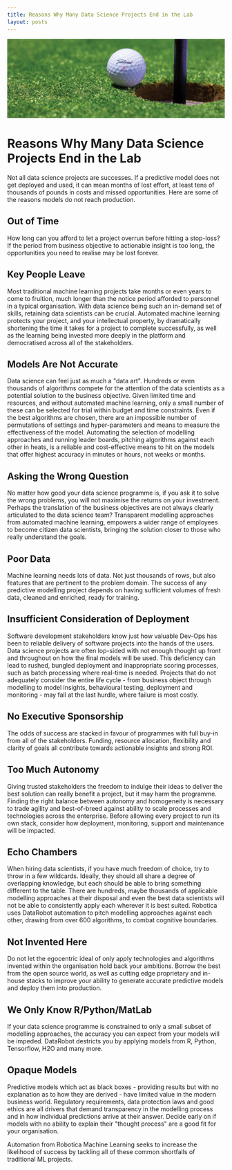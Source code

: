 ```yaml
---
title: Reasons Why Many Data Science Projects End in the Lab
layout: posts
---
```


![Golf](/img/golf.jpeg) <br />


# Reasons Why Many Data Science Projects End in the Lab

Not all data science projects are successes.  If a predictive model does not get deployed and used, it can mean months of lost effort, at least tens of thousands of pounds in costs and missed opportunities.  Here are some of the reasons models do not reach production.


## Out of Time
How long can you afford to let a project overrun before hitting a stop-loss?  If the period from business objective to actionable insight is too long, the opportunities you need to realise may be lost forever.


## Key People Leave
Most traditional machine learning projects take months or even years to come to fruition, much longer than the notice period afforded to personnel in a typical organisation.  With data science being such an in-demand set of skills, retaining data scientists can be crucial.  Automated machine learning protects your project, and your intellectual property, by dramatically shortening the time it takes for a project to complete successfully, as well as the learning being invested more deeply in the platform and democratised across all of the stakeholders.


## Models Are Not Accurate
Data science can feel just as much a "data art".  Hundreds or even thousands of algorithms compete for the attention of the data scientists as a potential solution to the business objective.  Given limited time and resources, and without automated machine learning, only a small number of these can be selected for trial within budget and time constraints.  Even if the best algorithms are chosen, there are an impossible number of permutations of settings and hyper-parameters and means to measure the effectiveness of the model.  Automating the selection of modelling approaches and running leader boards, pitching algorithms against each other in heats, is a reliable and cost-effective means to hit on the models that offer highest accuracy in minutes or hours, not weeks or months.


## Asking the Wrong Question
No matter how good your data science programme is, if you ask it to solve the wrong problems, you will not maximise the returns on your investment.  Perhaps the translation of the business objectives are not always clearly articulated to the data science team?  Transparent modelling approaches from automated machine learning, empowers a wider range of employees to become citizen data scientists, bringing the solution closer to those who really understand the goals.


## Poor Data
Machine learning needs lots of data. Not just thousands of rows, but also features that are pertinent to the problem domain.  The success of any predictive modelling project depends on having sufficient volumes of fresh data, cleaned and enriched, ready for training.


## Insufficient Consideration of Deployment
Software development stakeholders know just how valuable Dev-Ops has been to reliable delivery of software projects into the hands of the users.  Data science projects are often lop-sided with not enough thought up front and throughout on how the final models will be used.  This deficiency can lead to rushed, bungled deployment and inappropriate scoring processes, such as batch processing where real-time is needed.  Projects that do not adequately consider the entire life cycle - from business object through modelling to model insights, behavioural testing, deployment and monitoring - may fall at the last hurdle, where failure is most costly.


## No Executive Sponsorship
The odds of success are stacked in favour of programmes with full buy-in from all of the stakeholders.  Funding, resource allocation, flexibility and clarity of goals all contribute towards actionable insights and strong ROI.


## Too Much Autonomy
Giving trusted stakeholders the freedom to indulge their ideas to deliver the best solution can really benefit a project, but it may harm the programme.  Finding the right balance between autonomy and homogeneity is necessary to trade agility and best-of-breed against ability to scale processes and technologies across the enterprise.  Before allowing every project to run its own stack, consider how deployment, monitoring, support and maintenance will be impacted.


## Echo Chambers
When hiring data scientists, if you have much freedom of choice, try to throw in a few wildcards.  Ideally, they should all share a degree of overlapping knowledge, but each should be able to bring something different to the table.  There are hundreds, maybe thousands of applicable modelling approaches at their disposal and even the best data scientists will not be able to consistently apply each wherever it is best suited.  Robotica uses DataRobot automation to pitch modelling approaches against each other, drawing from over 600 algorithms, to combat cognitive boundaries.


## Not Invented Here
Do not let the egocentric ideal of only apply technologies and algorithms invented within the organisation hold back your ambitions.  Borrow the best from the open source world, as well as cutting edge proprietary and in-house stacks to improve your ability to generate accurate predictive models and deploy them into production.


## We Only Know R/Python/MatLab
If your data science programme is constrained to only a small subset of modelling approaches, the accuracy you can expect from your models will be impeded.  DataRobot destricts you by applying models from R, Python, Tensorflow, H2O and many more.


## Opaque Models
Predictive models which act as black boxes - providing results but with no explanation as to how they are derived - have limited value in the modern business world.  Regulatory requirements, data protection laws and good ethics are all drivers that demand transparency in the modelling process and in how individual predictions arrive at their answer.  Decide early on if models with no ability to explain their "thought process" are a good fit for your organisation.


Automation from Robotica Machine Learning seeks to increase the likelihood of success by tackling all of these common shortfalls of traditional ML projects.
